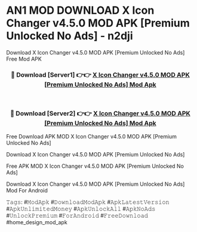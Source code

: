 # AN1 MOD DOWNLOAD X Icon Changer v4.5.0 MOD APK [Premium Unlocked No Ads] - n2dji
Download X Icon Changer v4.5.0 MOD APK [Premium Unlocked No Ads] Free Mod APK

<div align="center">
<h3>🔴 Download [Server1] 👉👉 <a href="https://apk-comot.site?title=X_Icon_Changer_v4.5.0_MOD_APK_[Premium_Unlocked_No_Ads]">X Icon Changer v4.5.0 MOD APK [Premium Unlocked No Ads] Mod Apk</a></h3><br>

<h3>🔴 Download [Server2] 👉👉 <a href="https://apk-comot.site?title=X_Icon_Changer_v4.5.0_MOD_APK_[Premium_Unlocked_No_Ads]">X Icon Changer v4.5.0 MOD APK [Premium Unlocked No Ads] Mod Apk</a></h3>
</div>


Free Download APK MOD X Icon Changer v4.5.0 MOD APK [Premium Unlocked No Ads]

Download X Icon Changer v4.5.0 MOD APK [Premium Unlocked No Ads] 

Free APK MOD X Icon Changer v4.5.0 MOD APK [Premium Unlocked No Ads] 

Download X Icon Changer v4.5.0 MOD APK [Premium Unlocked No Ads] Mod For Android

𝚃𝚊𝚐𝚜: #𝙼𝚘𝚍𝙰𝚙𝚔 #𝙳𝚘𝚠𝚗𝚕𝚘𝚊𝚍𝙼𝚘𝚍𝙰𝚙𝚔 #𝙰𝚙𝚔𝙻𝚊𝚝𝚎𝚜𝚝𝚅𝚎𝚛𝚜𝚒𝚘𝚗 #𝙰𝚙𝚔𝚄𝚗𝚕𝚒𝚖𝚒𝚝𝚎𝚍𝙼𝚘𝚗𝚎𝚢 #𝙰𝚙𝚔𝚄𝚗𝚕𝚘𝚌𝚔𝙰𝚕𝚕 #𝙰𝚙𝚔𝙽𝚘𝙰𝚍𝚜 #𝚄𝚗𝚕𝚘𝚌𝚔𝙿𝚛𝚎𝚖𝚒𝚞𝚖 #𝙵𝚘𝚛𝙰𝚗𝚍𝚛𝚘𝚒𝚍 #𝙵𝚛𝚎𝚎𝙳𝚘𝚠𝚗𝚕𝚘𝚊𝚍 #home_design_mod_apk